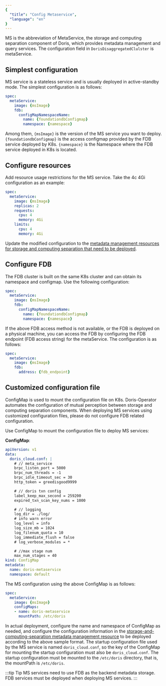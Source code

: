 ```yaml
---
{
  "title": "Config Metaservice",
  "language": "en"
}
---
```


<!-- 
Licensed to the Apache Software Foundation (ASF) under one
or more contributor license agreements.  See the NOTICE file
distributed with this work for additional information
regarding copyright ownership.  The ASF licenses this file
to you under the Apache License, Version 2.0 (the
"License"); you may not use this file except in compliance
with the License.  You may obtain a copy of the License at

  http://www.apache.org/licenses/LICENSE-2.0

Unless required by applicable law or agreed to in writing,
software distributed under the License is distributed on an
"AS IS" BASIS, WITHOUT WARRANTIES OR CONDITIONS OF ANY
KIND, either express or implied.  See the License for the
specific language governing permissions and limitations
under the License.
-->

MS is the abbreviation of MetaService, the storage and computing separation component of Doris, which provides metadata management and query services. The configuration field in `DorisDisaggregatedClulster` is metaService.

## Simplest configuration

MS service is a stateless service and is usually deployed in active-standby mode. The simplest configuration is as follows:

```yaml
spec:
  metaService:
    image: {msImage}
    fdb:
      configMapNamespaceName:
        name: {foundationdbConfigmap}
        namespace: {namespace}
```

Among them, `{msImage}` is the version of the MS service you want to deploy.
`{foundationdbConfigmap}` is the access configmap provided by the FDB service deployed by K8s.
`{namespace}` is the Namespace where the FDB service deployed in K8s is located.

## Configure resources

Add resource usage restrictions for the MS service. Take the 4c 4Gi configuration as an example:

```yaml
spec:
  metaService:
    image: {msImage}
    replicas: 2
    requests:
      cpu: 4
      memory: 4Gi
    limits:
      cpu: 4
      memory: 4Gi
```

Update the modified configuration to the [metadata management resources for storage and computing separation that need to be deployed](install-quickstart.md#step-2-quickly-deploy-a-storage-and-computing-separation-cluster).

## Configure FDB

The FDB cluster is built on the same K8s cluster and can obtain its namespace and configmap. Use the following configuration:
```yaml
spec:
  metaService:
    image: {msImage}
    fdb:
      configMapNamespaceName:
        name: {foundationdbConfigmap}
        namespace: {namespace}
```

If the above FDB access method is not available, or the FDB is deployed on a physical machine, you can access the FDB by configuring the FDB endpoint (FDB access string) for the metaService.
The configuration is as follows:

```yaml
spec:
  metaService:
    image: {msImage}
    fdb:
      address: {fdb_endpoint}
```

## Customized configuration file

ConfigMap is used to mount the configuration file on K8s. Doris-Operator automates the configuration of mutual perception between storage and computing separation components. When deploying MS services using customized configuration files, please do not configure FDB related configuration.

Use ConfigMap to mount the configuration file to deploy MS services:

**ConfigMap**:

```yaml
apiVersion: v1
data:
  doris_cloud.conf: |
    # // meta_service
    brpc_listen_port = 5000
    brpc_num_threads = -1
    brpc_idle_timeout_sec = 30
    http_token = greedisgood9999

    # // doris txn config
    label_keep_max_second = 259200
    expired_txn_scan_key_nums = 1000

    # // logging
    log_dir = ./log/
    # info warn error
    log_level = info
    log_size_mb = 1024
    log_filenum_quota = 10
    log_immediate_flush = false
    # log_verbose_modules = *

    # //max stage num
    max_num_stages = 40
kind: ConfigMap
metadata:
  name: doris-metaservice
  namespace: default
```

The MS configuration using the above ConfigMap is as follows:

```yaml
spec:
  metaService:
    image: {msImage}
    configMaps:
    - name: doris-metaservice
      mountPath: /etc/doris
```

In actual deployment, configure the name and namespace of ConfigMap as needed, and configure the configuration information in the [storage-and-computing-separation metadata management resource](install-quickstart#step-2-quickly-deploy-a-storage-and-computing-separation-cluster) to be deployed according to the above sample format. The startup configuration file used by the MS service is named `doris_cloud.conf`, so the key of the ConfigMap for mounting the startup configuration must also be `doris_cloud.conf`. The startup configuration must be mounted to the `/etc/doris` directory, that is, the mountPath is `/etc/doris`.

:::tip Tip
MS services need to use FDB as the backend metadata storage. FDB services must be deployed when deploying MS services.
::: 
